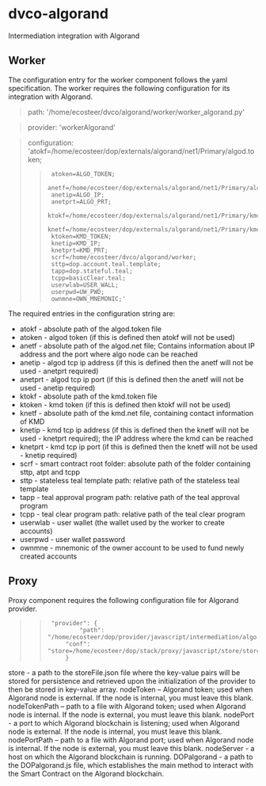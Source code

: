 # dvco-algorand
Intermediation integration with Algorand

## Worker

The configuration entry for the worker component follows the yaml specification. The worker requires the following configuration for its integration with Algorand.


>   path:   '/home/ecosteer/dvco/algorand/worker/worker_algorand.py' 

>  	provider: 'workerAlgorand'

>  	configuration: 'atokf=/home/ecosteer/dop/externals/algorand/net1/Primary/algod.token; 
>>      atoken=ALGO_TOKEN;            
>>		anetf=/home/ecosteer/dop/externals/algorand/net1/Primary/algod.net;
>>		anetip=ALGO_IP; 
>>      anetprt=ALGO_PRT;
>>		ktokf=/home/ecosteer/dop/externals/algorand/net1/Primary/kmd.token;
>>		knetf=/home/ecosteer/dop/externals/algorand/net1/Primary/kmd.net;
>>		ktoken=KMD_TOKEN;
>>		knetip=KMD_IP;
>>		knetprt=KMD_PRT;
>>		scrf=/home/ecosteer/dvco/algorand/worker; 
>>		sttp=dop.account.teal.template;
>>		tapp=dop.stateful.teal;
>>		tcpp=basicClear.teal;
>>		userwlab=USER_WALL;
>> 		userpwd=UW_PWD;
>> 		ownmne=OWN_MNEMONIC;'

The required entries in the configuration string are:
- atokf - absolute path of the algod.token file 
- atoken - algod token (if this is defined then atokf will not be used)
- anetf - absolute path of the algod.net file; Contains information about IP address and the port where algo node can be reached
- anetip - algod tcp ip address (if this is defined then the anetf will not be used - anetprt required)
- anetprt - algod tcp ip port (if this is defined then the anetf will not be used - anetip required)
- ktokf - absolute path of the kmd.token file
- ktoken - kmd token (if this is defined then ktokf will not be used)
- knetf - absolute path of the kmd.net file, containing contact information of KMD
- knetip - kmd tcp ip address (if this is defined then the knetf will not be used - knetprt required); the IP address where the kmd can be reached
- knetprt - kmd tcp ip port (if this is defined then the knetf will not be used - knetip required)
- scrf - smart contract root folder: absolute path of the folder containing sttp, atpt and tcpp
- sttp - stateless teal template path: relative path of the stateless teal template
- tapp - teal approval program path: relative path of the teal approval program
- tcpp - teal clear program path: relative path of the teal clear program
- userwlab - user wallet (the wallet used by the worker to create accounts)
- userpwd - user wallet password
- ownmne - mnemonic of the owner account to be used to fund newly created accounts

## Proxy

Proxy component requires the following configuration file for Algorand provider. 

>> 		"provider": {
>> 		        "path": "/home/ecosteer/dop/provider/javascript/intermediation/algorand/cache_algo.js",
>> 			"conf": "store=/home/ecosteer/dop/stack/proxy/javascript/store/storeFileAlgo.json;nodeToken=NODE_EX_TOKEN;nodeTokenPath=NODE_TOKEN_PATH;nodePort=NODE_EX_PORT;nodePortPath=NODE_PORT_PATH;nodeServer=NODE_HOST;DOPalgorand=/home/ecosteer/dop/provider/javascript/intermediation/algorand/DOPalgorand.js"
>> 		    } 

store - a path to the storeFile.json file where the key-value pairs will be stored for persistence and retrieved upon the initialization of the provider to then be stored in key-value array.
nodeToken – Algorand token; used when Algorand node is external. If the node is internal, you must leave this blank.
nodeTokenPath – path to a file with Algorand token; used when Algorand node is internal. If the node is external, you must leave this blank.
nodePort - a port to which Algorand blockchain is listening; used when Algorand node is external. If the node is internal, you must leave this blank.
nodePortPath – path to a file with Algorand port; used when Algorand node is internal. If the node is external, you must leave this blank.
nodeServer - a host on which the Algorand blockchain is running.
DOPalgorand - a path to the DOPalgorand.js file, which establishes the main method to interact with the Smart Contract on the Algorand blockchain.
